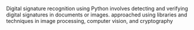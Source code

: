 
Digital signature recognition using Python involves detecting and verifying digital signatures in documents or images. approached using libraries and techniques in image processing, computer vision, and cryptography
